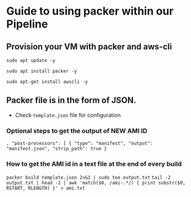 # Guide to using packer within our Pipeline

## Provision your VM with packer and aws-cli

`sudo apt update -y`

`sudo apt install packer -y`

`sudo apt-get install awscli -y`

## Packer file is in the form of JSON.

- Check `template.json` file for configuration

### Optional steps to get the output of NEW AMI ID

`,
"post-processors": [
{
"type": "manifest",
"output": "manifest.json",
"strip_path": true
}`

### How to get the AMI id in a text file at the end of every build

`packer build template.json 2>&1 | sudo tee output.txt`
`tail -2 output.txt | head -2 | awk 'match($0, /ami-.*/) { print substr($0, RSTART, RLENGTH) }' > ami.txt`